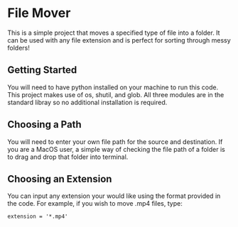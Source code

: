 # File Mover 

 This is a simple project that moves a specified type of file into a folder. It can be used with any file extension and is perfect for sorting through messy folders! 

## Getting Started 

You will need to have python installed on your machine to run this code. This project makes use of os, shutil, and glob. All three modules are in the standard libray so no additional installation is required.  

## Choosing a Path 

You will need to enter your own file path for the source and destination. If you are a MacOS user, a simple way of checking the file path of a folder is to drag and drop that folder into terminal. 

## Choosing an Extension 

You can input any extension your would like using the format provided in the code. For example, if you wish to move .mp4 files, type: 
```
extension = '*.mp4'
```


